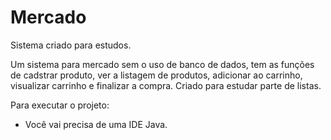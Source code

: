 # Mercado
Sistema criado para estudos.

Um sistema para mercado sem o uso de banco de dados, tem as funções de cadstrar produto, ver a listagem de produtos, adicionar ao carrinho, visualizar carrinho
e finalizar a compra.
Criado para estudar parte de listas.

Para executar o projeto:
- Você vai precisa de uma IDE Java.
